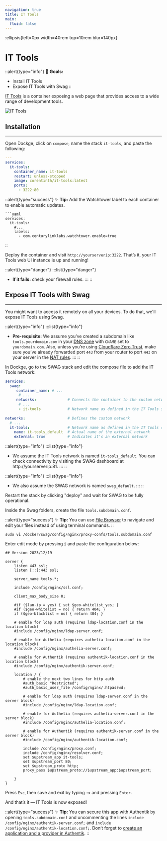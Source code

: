 ```yaml
---
navigation: true
title: IT Tools
main:
  fluid: false
---
```

:ellipsis{left=0px width=40rem top=10rem blur=140px}
# IT Tools

::alert{type="info"}
🎯 __Goals:__
- Install IT Tools
- Expose IT Tools with Swag
::

[IT Tools](https://github.com/CorentinTh/it-tools) is a container exposing a web page that provides access to a wide range of development tools.

![IT Tools](/img/serveex/it-tools.png)

## Installation
---

Open Dockge, click on `compose`, name the stack `it-tools`, and paste the following:

```yaml
---
services:
  it-tools:
    container_name: it-tools
    restart: unless-stopped
    image: corentinth/it-tools:latest
    ports:
      - 3222:80
```

::alert{type="success"}
✨ __Tip:__ Add the Watchtower label to each container to enable automatic updates.

    ```yaml
    services:
      it-tools:
        #...
        labels:
          - com.centurylinklabs.watchtower.enable=true
::

Deploy the container and visit `http://yourserverip:3222`. That’s it, your IT Tools web UI instance is up and running!

::alert{type="danger"}
:::list{type="danger"}
- __If it fails:__ check your firewall rules.
:::
::

## Expose IT Tools with Swag
---
You might want to access it remotely on all your devices. To do that, we'll expose IT Tools using Swag.

::alert{type="info"}
:::list{type="info"}
- __Pre-requisite:__ We assume you’ve created a subdomain like `tools.yourdomain.com` in your [DNS zone](/generalites/dns) with `CNAME` set to `yourdomain.com`. Also, unless you’re using [Cloudflare Zero Trust](/serveex/securite/cloudflare), make sure you’ve already forwarded port `443` from your router to port `443` on your server in the [NAT rules](/generalites/nat).
:::
::

In Dockge, go to the SWAG stack and edit the compose file to add the IT Tools network:

```yaml
services:
  swag:
     container_name: # ...
      # ...
     networks:              # Connects the container to the custom network 
      # ...           
      - it-tools            # Network name as defined in the IT Tools stack
    
networks:                   # Defines the custom network
  # ...
  it-tools:                 # Network name as defined in the IT Tools stack
    name: it-tools_default  # Actual name of the external network
    external: true          # Indicates it's an external network
```

::alert{type="info"}
:::list{type="info"}
- We assume the IT Tools network is named `it-tools_default`. You can check connectivity by visiting the SWAG dashboard at http://yourserverip:81.
:::
::

::alert{type="info"}
:::list{type="info"}
- We also assume the SWAG network is named `swag_default`.
:::
::

Restart the stack by clicking "deploy" and wait for SWAG to be fully operational.

Inside the Swag folders, create the file `tools.subdomain.conf`.

::alert{type="success"}
✨ __Tip:__ You can use [File Browser](/serveex/files/file-browser) to navigate and edit your files instead of using terminal commands.
::

```shell
sudo vi /docker/swag/config/nginx/proxy-confs/tools.subdomain.conf
```

Enter edit mode by pressing `i` and paste the configuration below:

```nginx
## Version 2023/12/19

server {
    listen 443 ssl;
    listen [::]:443 ssl;

    server_name tools.*;

    include /config/nginx/ssl.conf;

    client_max_body_size 0;

    #if ($lan-ip = yes) { set $geo-whitelist yes; }
    #if ($geo-whitelist = no) { return 404; }
    if ($geo-blacklist = no) { return 404; }

    # enable for ldap auth (requires ldap-location.conf in the location block)
    #include /config/nginx/ldap-server.conf;

    # enable for Authelia (requires authelia-location.conf in the location block)
    #include /config/nginx/authelia-server.conf;

    # enable for Authentik (requires authentik-location.conf in the location block)
    #include /config/nginx/authentik-server.conf;

    location / {
        # enable the next two lines for http auth
        #auth_basic "Restricted";
        #auth_basic_user_file /config/nginx/.htpasswd;

        # enable for ldap auth (requires ldap-server.conf in the server block)
        #include /config/nginx/ldap-location.conf;

        # enable for Authelia (requires authelia-server.conf in the server block)
        #include /config/nginx/authelia-location.conf;

        # enable for Authentik (requires authentik-server.conf in the server block)
        #include /config/nginx/authentik-location.conf;

        include /config/nginx/proxy.conf;
        include /config/nginx/resolver.conf;
        set $upstream_app it-tools;
        set $upstream_port 80;
        set $upstream_proto http;
        proxy_pass $upstream_proto://$upstream_app:$upstream_port;

    }
}
```

Press `Esc`, then save and exit by typing `:x` and pressing `Enter`.

And that’s it — IT Tools is now exposed!

::alert{type="success"}
✨ __Tip:__ You can secure this app with Authentik by opening `tools.subdomain.conf` and uncommenting the lines `include /config/nginx/authentik-server.conf;` and `include /config/nginx/authentik-location.conf;`. Don’t forget to [create an application and a provider in Authentik](/serveex/securite/authentik#protéger-une-app-par-reverse-proxy).
::